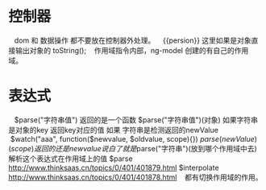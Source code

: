控制器
======
    dom 和 数据操作 都不要放在控制器外处理。
    {{persion}} 这里如果是对象直接输出对象的 toString();
    作用域指令内部，ng-model 创建的有自己的作用域。

表达式
======
    $parse("字符串值") 返回的是一个函数
    $parse("字符串值")(对象) 如果字符串是对象的key 返回key对应的值
    如果 字符串是检测返回的newValue
    $watch("aaa", function($newvalue, $oldvalue, scope){})
    $parse(newValue)(scope) 返回的还是newvalue
    说白了就是
    $parse("字符串")(放到哪个作用域中去) 解析这个表达式在作用域上的值
    $parse
    http://www.thinksaas.cn/topics/0/401/401879.html
    $interpolate
    http://www.thinksaas.cn/topics/0/401/401878.html
    都有切换作用域的作用。
    
